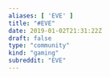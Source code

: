 ```yaml
---
aliases: [ 'EVE' ]
title: "#EVE"
date: 2019-01-02T21:31:22Z
draft: false
type: "community"
kind: "gaming"
subreddit: "EVE"
---
```

